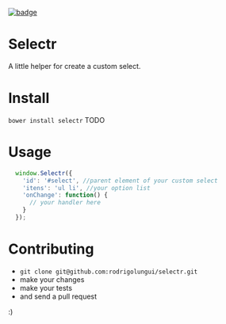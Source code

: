 [![badge](http://img.shields.io/badge/coverage-100%-brightgreen.svg?style=flat)](https://github.com/rodrigolungui/selectr)

# Selectr
A little helper for create a custom select.

# Install
``` bower install selectr ``` TODO

# Usage
```js
  window.Selectr({
    'id': '#select', //parent element of your custom select
    'itens': 'ul li', //your option list 
    'onChange': function() {
      // your handler here
    }
  });
```

# Contributing
 - ``` git clone git@github.com:rodrigolungui/selectr.git ```
 - make your changes
 - make your tests
 - and send a pull request
 
:)
